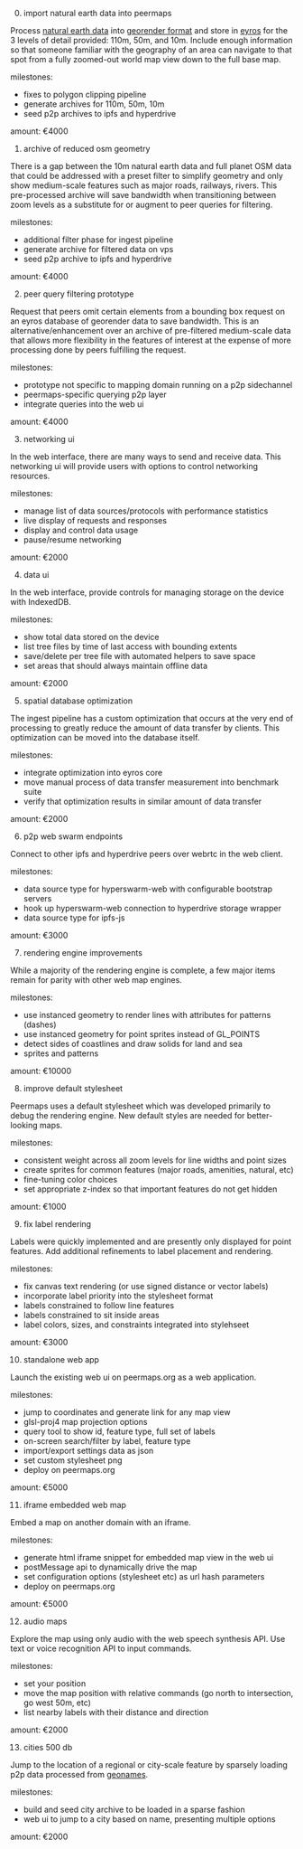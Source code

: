 0. import natural earth data into peermaps

Process [natural earth data][] into [georender format][] and store in [eyros][]
for the 3 levels of detail provided: 110m, 50m, and 10m. Include enough
information so that someone familiar with the geography of an area can navigate
to that spot from a fully zoomed-out world map view down to the full base map.

milestones:

* fixes to polygon clipping pipeline
* generate archives for 110m, 50m, 10m
* seed p2p archives to ipfs and hyperdrive

amount: €4000

[natural earth data]: https://www.naturalearthdata.com/
[georender format]: https://github.com/peermaps/docs/blob/master/georender.md
[eyros]: https://github.com/peermaps/eyros

1. archive of reduced osm geometry

There is a gap between the 10m natural earth data and full planet OSM data that
could be addressed with a preset filter to simplify geometry and only show
medium-scale features such as major roads, railways, rivers. This pre-processed
archive will save bandwidth when transitioning between zoom levels as a
substitute for or augment to peer queries for filtering.

milestones:

* additional filter phase for ingest pipeline
* generate archive for filtered data on vps
* seed p2p archive to ipfs and hyperdrive

amount: €4000

2. peer query filtering prototype

Request that peers omit certain elements from a bounding box request on an
eyros database of georender data to save bandwidth. This is an
alternative/enhancement over an archive of pre-filtered medium-scale data that
allows more flexibility in the features of interest at the expense of more
processing done by peers fulfilling the request.

milestones:

* prototype not specific to mapping domain running on a p2p sidechannel
* peermaps-specific querying p2p layer
* integrate queries into the web ui

amount: €4000

3. networking ui

In the web interface, there are many ways to send and receive data. This
networking ui will provide users with options to control networking resources.

milestones:

* manage list of data sources/protocols with performance statistics
* live display of requests and responses
* display and control data usage
* pause/resume networking

amount: €2000

4. data ui

In the web interface, provide controls for managing storage on the device with
IndexedDB.

milestones:

* show total data stored on the device
* list tree files by time of last access with bounding extents
* save/delete per tree file with automated helpers to save space
* set areas that should always maintain offline data

amount: €2000

5. spatial database optimization

The ingest pipeline has a custom optimization that occurs at the very end of
processing to greatly reduce the amount of data transfer by clients. This
optimization can be moved into the database itself.

milestones:

* integrate optimization into eyros core
* move manual process of data transfer measurement into benchmark suite
* verify that optimization results in similar amount of data transfer

amount: €2000

6. p2p web swarm endpoints

Connect to other ipfs and hyperdrive peers over webrtc in the web client.

milestones:

* data source type for hyperswarm-web with configurable bootstrap servers
* hook up hyperswarm-web connection to hyperdrive storage wrapper
* data source type for ipfs-js 

amount: €3000

7. rendering engine improvements

While a majority of the rendering engine is complete, a few major items remain
for parity with other web map engines.

milestones:

* use instanced geometry to render lines with attributes for patterns (dashes)
* use instanced geometry for point sprites instead of GL\_POINTS
* detect sides of coastlines and draw solids for land and sea
* sprites and patterns

amount: €10000

8. improve default stylesheet

Peermaps uses a default stylesheet which was developed primarily to debug the
rendering engine. New default styles are needed for better-looking maps.

milestones:

* consistent weight across all zoom levels for line widths and point sizes
* create sprites for common features (major roads, amenities, natural, etc)
* fine-tuning color choices
* set appropriate z-index so that important features do not get hidden

amount: €1000

9. fix label rendering

Labels were quickly implemented and are presently only displayed for point
features. Add additional refinements to label placement and rendering.

milestones:

* fix canvas text rendering (or use signed distance or vector labels)
* incorporate label priority into the stylesheet format
* labels constrained to follow line features
* labels constrained to sit inside areas
* label colors, sizes, and constraints integrated into stylehseet

amount: €3000

10. standalone web app

Launch the existing web ui on peermaps.org as a web application.

milestones:

* jump to coordinates and generate link for any map view
* glsl-proj4 map projection options
* query tool to show id, feature type, full set of labels
* on-screen search/filter by label, feature type
* import/export settings data as json
* set custom stylesheet png
* deploy on peermaps.org

amount: €5000

11. iframe embedded web map

Embed a map on another domain with an iframe.

milestones:

* generate html iframe snippet for embedded map view in the web ui
* postMessage api to dynamically drive the map
* set configuration options (stylesheet etc) as url hash parameters
* deploy on peermaps.org

amount: €5000

12. audio maps

Explore the map using only audio with the web speech synthesis API.
Use text or voice recognition API to input commands.

milestones:

* set your position
* move the map position with relative commands
(go north to intersection, go west 50m, etc)
* list nearby labels with their distance and direction

amount: €2000

13. cities 500 db

Jump to the location of a regional or city-scale feature by sparsely loading p2p
data processed from [geonames][].

milestones:

* build and seed city archive to be loaded in a sparse fashion
* web ui to jump to a city based on name, presenting multiple options

amount: €2000

[geonames]: https://download.geonames.org/export/dump/

